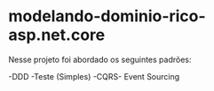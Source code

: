 # modelando-dominio-rico-asp.net.core

Nesse projeto foi abordado os seguintes padrões:

-DDD
-Teste (Simples)
-CQRS- Event Sourcing
